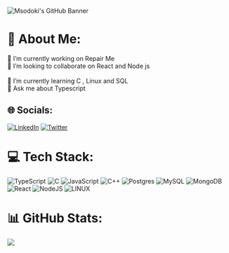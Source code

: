 ![Msodoki's GitHub Banner](
https://media.licdn.com/dms/image/D4E16AQHdYyg3gNtbiA/profile-displaybackgroundimage-shrink_350_1400/0/1685605657779?e=1705536000&v=beta&t=AD0OJc_QzSvyhuk8hCywA_RGsT2Lsl0m6xL-u--KNsY)


# 💫 About Me:
🔭 I’m currently working on Repair Me<br>👯 I’m looking to collaborate on React and Node js<br><br>🌱 I’m currently learning C , Linux and SQL<br>💬 Ask me about Typescript<br>


## 🌐 Socials:
[![LinkedIn](https://img.shields.io/badge/LinkedIn-%230077B5.svg?logo=linkedin&logoColor=white)](https://linkedin.com/in/ianMuchesia) [![Twitter](https://img.shields.io/badge/Twitter-%231DA1F2.svg?logo=Twitter&logoColor=white)](https://twitter.com/@ianmuchesia) 

# 💻 Tech Stack:
![TypeScript](https://img.shields.io/badge/typescript-%23007ACC.svg?style=flat&logo=typescript&logoColor=white) ![C](https://img.shields.io/badge/c-%2300599C.svg?style=flat&logo=c&logoColor=white) ![JavaScript](https://img.shields.io/badge/javascript-%23323330.svg?style=flat&logo=javascript&logoColor=%23F7DF1E) ![C++](https://img.shields.io/badge/c++-%2300599C.svg?style=flat&logo=c%2B%2B&logoColor=white) ![Postgres](https://img.shields.io/badge/postgres-%23316192.svg?style=flat&logo=postgresql&logoColor=white) ![MySQL](https://img.shields.io/badge/mysql-%2300000f.svg?style=flat&logo=mysql&logoColor=white) ![MongoDB](https://img.shields.io/badge/MongoDB-%234ea94b.svg?style=flat&logo=mongodb&logoColor=white) ![React](https://img.shields.io/badge/react-%2320232a.svg?style=flat&logo=react&logoColor=%2361DAFB) ![NodeJS](https://img.shields.io/badge/node.js-6DA55F?style=flat&logo=node.js&logoColor=white) ![LINUX](https://img.shields.io/badge/Linux-FCC624?style=flat&logo=linux&logoColor=black)
# 📊 GitHub Stats:

![](https://github-readme-stats.vercel.app/api/top-langs/?username=IanMuchesia&theme=swift&hide_border=false&include_all_commits=true&count_private=true&layout=compact)

<!-- Proudly created with GPRM ( https://gprm.itsvg.in ) -->
